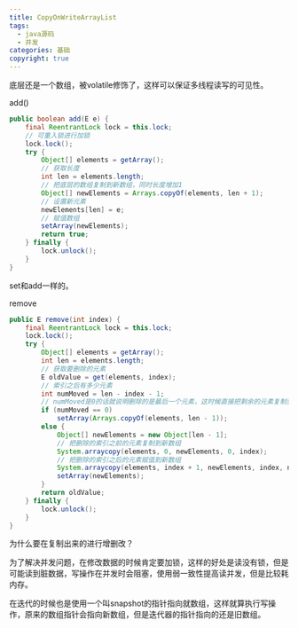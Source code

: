 ```yaml
---
title: CopyOnWriteArrayList
tags:
  - java源码
  - 并发
categories: 基础
copyright: true
---
```




底层还是一个数组，被volatile修饰了，这样可以保证多线程读写的可见性。

add()

```java
public boolean add(E e) {
    final ReentrantLock lock = this.lock;
    // 可重入锁进行加锁
    lock.lock();
    try {
        Object[] elements = getArray();
        // 获取长度
        int len = elements.length;
        // 把底层的数组复制到新数组，同时长度增加1
        Object[] newElements = Arrays.copyOf(elements, len + 1);
        // 设置新元素
        newElements[len] = e;
        // 赋值数组
        setArray(newElements);
        return true;
    } finally {
        lock.unlock();
    }
}
```

set和add一样的。

remove

```java
public E remove(int index) {
    final ReentrantLock lock = this.lock;
    lock.lock();
    try {
        Object[] elements = getArray();
        int len = elements.length;
        // 获取要删除的元素
        E oldValue = get(elements, index);
        // 索引之后有多少元素
        int numMoved = len - index - 1;
        // numMoved是0的话就说明删除的是最后一个元素，这时候直接把剩余的元素复制到新数组就好了
        if (numMoved == 0)
            setArray(Arrays.copyOf(elements, len - 1));
        else {
            Object[] newElements = new Object[len - 1];
            // 把删除的索引之前的元素复制到新数组
            System.arraycopy(elements, 0, newElements, 0, index);
            // 把删除的索引之后的元素赋值到新数组
            System.arraycopy(elements, index + 1, newElements, index, numMoved);
            setArray(newElements);
        }
        return oldValue;
    } finally {
        lock.unlock();
    }
}
```

为什么要在复制出来的进行增删改？

为了解决并发问题，在修改数据的时候肯定要加锁，这样的好处是读没有锁，但是可能读到脏数据，写操作在并发时会阻塞，使用弱一致性提高读并发，但是比较耗内存。

在迭代的时候也是使用一个叫snapshot的指针指向就数组，这样就算执行写操作，原来的数组指针会指向新数组，但是迭代器的指针指向的还是旧数组。